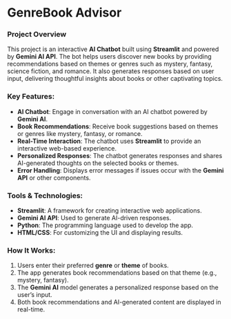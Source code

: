 # GenreBook Advisor 

### Project Overview

This project is an interactive **AI Chatbot** built using **Streamlit** and powered by **Gemini AI API**. The bot helps users discover new books by providing recommendations based on themes or genres such as mystery, fantasy, science fiction, and romance. It also generates responses based on user input, delivering thoughtful insights about books or other captivating topics.

### Key Features:
- **AI Chatbot**: Engage in conversation with an AI chatbot powered by **Gemini AI**.
- **Book Recommendations**: Receive book suggestions based on themes or genres like mystery, fantasy, or romance.
- **Real-Time Interaction**: The chatbot uses **Streamlit** to provide an interactive web-based experience.
- **Personalized Responses**: The chatbot generates responses and shares AI-generated thoughts on the selected books or themes.
- **Error Handling**: Displays error messages if issues occur with the **Gemini API** or other components.

### Tools & Technologies:
- **Streamlit**: A framework for creating interactive web applications.
- **Gemini AI API**: Used to generate AI-driven responses.
- **Python**: The programming language used to develop the app.
- **HTML/CSS**: For customizing the UI and displaying results.

### How It Works:
1. Users enter their preferred **genre** or **theme** of books.
2. The app generates book recommendations based on that theme (e.g., mystery, fantasy).
3. The **Gemini AI** model generates a personalized response based on the user’s input.
4. Both book recommendations and AI-generated content are displayed in real-time.
